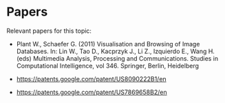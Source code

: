 # Papers

Relevant papers for this topic:

- Plant W., Schaefer G. (2011) Visualisation and Browsing of Image Databases. In: Lin W., Tao D., Kacprzyk J., Li Z., Izquierdo E., Wang H. (eds) Multimedia Analysis, Processing and Communications. Studies in Computational Intelligence, vol 346. Springer, Berlin, Heidelberg 

- https://patents.google.com/patent/US8090222B1/en

- https://patents.google.com/patent/US7869658B2/en
